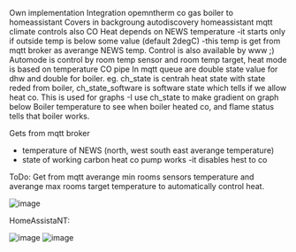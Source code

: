 
Own implementation
Integration opemntherm co gas boiler to homeassistant
Covers in backgroung autodiscovery homeassistant mqtt climate controls also
CO Heat depends on NEWS temperature -it starts only if outside temp is below some value (default 2degC) -this temp is get from mqtt broker as averange NEWS temp.
Control is also available by www ;)
Automode is control by room temp sensor and room temp target, heat mode is based on temperature CO pipe
In mqtt queue are double state value for dhw and double for boiler. eg. ch_state is centrah heat state with state reded from boiler, ch_state_software is software state which tells if we allow heat co. This is used for graphs -I use ch_state to make gradient on graph below Boiler temperature to see when boiler heated co, and flame status tells that boiler works.

Gets from mqtt broker
- temperature of NEWS (north, west south east averange temperature)
- state of working carbon heat co pump works -it disables hest to co


ToDo:
Get from mqtt averange min rooms sensors temperature and averange max rooms target temperature to automatically control heat.


![image](https://user-images.githubusercontent.com/43485433/164272781-76c3ceb3-d773-43dc-bf9c-7fe399e58799.png)

HomeAssistaNT:

![image](https://user-images.githubusercontent.com/43485433/164273022-fdb00038-e56e-4a14-9947-2d9fbffecdc8.png)
![image](https://user-images.githubusercontent.com/43485433/164273183-3ccdbe4d-10ee-48ee-986c-9ee5c221af64.png)
